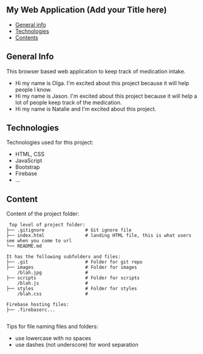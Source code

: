 ## My Web Application (Add your Title here)

- [General info](#general-info)
- [Technologies](#technologies)
- [Contents](#content)

## General Info

This browser based web application to keep track of medication intake.

- Hi my name is Olga. I'm excited about this project because it will help people I know.
- Hi my name is Jason. I'm excited about this project because it will help a lot of people keep track of the medication.
- Hi my name is Natalie and I'm excited about this project.

## Technologies

Technologies used for this project:

- HTML, CSS
- JavaScript
- Bootstrap
- Firebase
- ...

## Content

Content of the project folder:

```
 Top level of project folder:
├── .gitignore               # Git ignore file
├── index.html               # landing HTML file, this is what users see when you come to url
└── README.md

It has the following subfolders and files:
├── .git                     # Folder for git repo
├── images                   # Folder for images
    /blah.jpg                #
├── scripts                  # Folder for scripts
    /blah.js                 #
├── styles                   # Folder for styles
    /blah.css                #

Firebase hosting files:
├── .firebaserc...


```

Tips for file naming files and folders:

- use lowercase with no spaces
- use dashes (not underscore) for word separation
